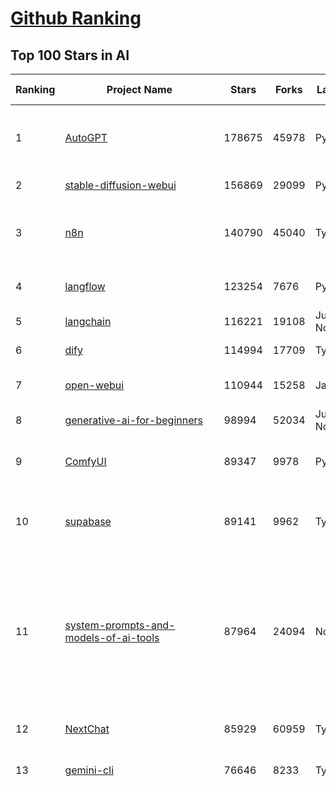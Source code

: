 [Github Ranking](../README.md)
==========

## Top 100 Stars in AI

| Ranking | Project Name | Stars | Forks | Language | Open Issues | Description | Last Commit |
| ------- | ------------ | ----- | ----- | -------- | ----------- | ----------- | ----------- |
| 1 | [AutoGPT](https://github.com/Significant-Gravitas/AutoGPT) | 178675 | 45978 | Python | 168 | AutoGPT is the vision of accessible AI for everyone, to use and to build on. Our mission is to provide the tools, so that you can focus on what matters. | 2025-09-25T23:38:37Z |
| 2 | [stable-diffusion-webui](https://github.com/AUTOMATIC1111/stable-diffusion-webui) | 156869 | 29099 | Python | 2368 | Stable Diffusion web UI | 2025-09-17T16:31:20Z |
| 3 | [n8n](https://github.com/n8n-io/n8n) | 140790 | 45040 | TypeScript | 719 | Fair-code workflow automation platform with native AI capabilities. Combine visual building with custom code, self-host or cloud, 400+ integrations. | 2025-09-25T23:06:34Z |
| 4 | [langflow](https://github.com/langflow-ai/langflow) | 123254 | 7676 | Python | 414 | Langflow is a powerful tool for building and deploying AI-powered agents and workflows. | 2025-09-26T03:27:27Z |
| 5 | [langchain](https://github.com/langchain-ai/langchain) | 116221 | 19108 | Jupyter Notebook | 142 | 🦜🔗 Build context-aware reasoning applications | 2025-09-26T02:29:36Z |
| 6 | [dify](https://github.com/langgenius/dify) | 114994 | 17709 | TypeScript | 481 | Production-ready platform for agentic workflow development. | 2025-09-26T03:18:38Z |
| 7 | [open-webui](https://github.com/open-webui/open-webui) | 110944 | 15258 | JavaScript | 218 | User-friendly AI Interface (Supports Ollama, OpenAI API, ...) | 2025-09-25T20:28:17Z |
| 8 | [generative-ai-for-beginners](https://github.com/microsoft/generative-ai-for-beginners) | 98994 | 52034 | Jupyter Notebook | 5 | 21 Lessons, Get Started Building with Generative AI  | 2025-09-22T03:10:49Z |
| 9 | [ComfyUI](https://github.com/comfyanonymous/ComfyUI) | 89347 | 9978 | Python | 2736 | The most powerful and modular diffusion model GUI, api and backend with a graph/nodes interface. | 2025-09-26T00:49:39Z |
| 10 | [supabase](https://github.com/supabase/supabase) | 89141 | 9962 | TypeScript | 221 | The Postgres development platform. Supabase gives you a dedicated Postgres database to build your web, mobile, and AI applications. | 2025-09-26T03:15:24Z |
| 11 | [system-prompts-and-models-of-ai-tools](https://github.com/x1xhlol/system-prompts-and-models-of-ai-tools) | 87964 | 24094 | None | 49 | FULL Augment Code, Claude Code, Cluely, CodeBuddy, Comet, Cursor, Devin AI, Junie, Kiro, Leap.new, Lovable, Manus Agent Tools, NotionAI, Orchids.app, Perplexity, Poke, Qoder, Replit, Same.dev, Trae, Traycer AI, VSCode Agent, Warp.dev, Windsurf, Xcode, Z.ai Code, dia & v0. (And other Open Sourced) System Prompts, Internal Tools & AI Models | 2025-09-25T14:24:43Z |
| 12 | [NextChat](https://github.com/ChatGPTNextWeb/NextChat) | 85929 | 60959 | TypeScript | 669 | ✨ Light and Fast AI Assistant. Support: Web \| iOS \| MacOS \| Android \|  Linux \| Windows | 2025-09-15T10:53:22Z |
| 13 | [gemini-cli](https://github.com/google-gemini/gemini-cli) | 76646 | 8233 | TypeScript | 1901 | An open-source AI agent that brings the power of Gemini directly into your terminal. | 2025-09-26T02:43:42Z |
| 14 | [funNLP](https://github.com/fighting41love/funNLP) | 76235 | 15000 | Python | 34 | 中英文敏感词、语言检测、中外手机/电话归属地/运营商查询、名字推断性别、手机号抽取、身份证抽取、邮箱抽取、中日文人名库、中文缩写库、拆字词典、词汇情感值、停用词、反动词表、暴恐词表、繁简体转换、英文模拟中文发音、汪峰歌词生成器、职业名称词库、同义词库、反义词库、否定词库、汽车品牌词库、汽车零件词库、连续英文切割、各种中文词向量、公司名字大全、古诗词库、IT词库、财经词库、成语词库、地名词库、历史名人词库、诗词词库、医学词库、饮食词库、法律词库、汽车词库、动物词库、中文聊天语料、中文谣言数据、百度中文问答数据集、句子相似度匹配算法集合、bert资源、文本生成&摘要相关工具、cocoNLP信息抽取工具、国内电话号码正则匹配、清华大学XLORE:中英文跨语言百科知识图谱、清华大学人工智能技术系列报告、自然语言生成、NLU太难了系列、自动对联数据及机器人、用户名黑名单列表、罪名法务名词及分类模型、微信公众号语料、cs224n深度学习自然语言处理课程、中文手写汉字识别、中文自然语言处理 语料/数据集、变量命名神器、分词语料库+代码、任务型对话英文数据集、ASR 语音数据集 + 基于深度学习的中文语音识别系统、笑声检测器、Microsoft多语言数字/单位/如日期时间识别包、中华新华字典数据库及api(包括常用歇后语、成语、词语和汉字)、文档图谱自动生成、SpaCy 中文模型、Common Voice语音识别数据集新版、神经网络关系抽取、基于bert的命名实体识别、关键词(Keyphrase)抽取包pke、基于医疗领域知识图谱的问答系统、基于依存句法与语义角色标注的事件三元组抽取、依存句法分析4万句高质量标注数据、cnocr：用来做中文OCR的Python3包、中文人物关系知识图谱项目、中文nlp竞赛项目及代码汇总、中文字符数据、speech-aligner: 从“人声语音”及其“语言文本”产生音素级别时间对齐标注的工具、AmpliGraph: 知识图谱表示学习(Python)库：知识图谱概念链接预测、Scattertext 文本可视化(python)、语言/知识表示工具：BERT & ERNIE、中文对比英文自然语言处理NLP的区别综述、Synonyms中文近义词工具包、HarvestText领域自适应文本挖掘工具（新词发现-情感分析-实体链接等）、word2word：(Python)方便易用的多语言词-词对集：62种语言/3,564个多语言对、语音识别语料生成工具：从具有音频/字幕的在线视频创建自动语音识别(ASR)语料库、构建医疗实体识别的模型（包含词典和语料标注）、单文档非监督的关键词抽取、Kashgari中使用gpt-2语言模型、开源的金融投资数据提取工具、文本自动摘要库TextTeaser: 仅支持英文、人民日报语料处理工具集、一些关于自然语言的基本模型、基于14W歌曲知识库的问答尝试--功能包括歌词接龙and已知歌词找歌曲以及歌曲歌手歌词三角关系的问答、基于Siamese bilstm模型的相似句子判定模型并提供训练数据集和测试数据集、用Transformer编解码模型实现的根据Hacker News文章标题自动生成评论、用BERT进行序列标记和文本分类的模板代码、LitBank：NLP数据集——支持自然语言处理和计算人文学科任务的100部带标记英文小说语料、百度开源的基准信息抽取系统、虚假新闻数据集、Facebook: LAMA语言模型分析，提供Transformer-XL/BERT/ELMo/GPT预训练语言模型的统一访问接口、CommonsenseQA：面向常识的英文QA挑战、中文知识图谱资料、数据及工具、各大公司内部里大牛分享的技术文档 PDF 或者 PPT、自然语言生成SQL语句（英文）、中文NLP数据增强（EDA）工具、英文NLP数据增强工具 、基于医药知识图谱的智能问答系统、京东商品知识图谱、基于mongodb存储的军事领域知识图谱问答项目、基于远监督的中文关系抽取、语音情感分析、中文ULMFiT-情感分析-文本分类-语料及模型、一个拍照做题程序、世界各国大规模人名库、一个利用有趣中文语料库 qingyun 训练出来的中文聊天机器人、中文聊天机器人seqGAN、省市区镇行政区划数据带拼音标注、教育行业新闻语料库包含自动文摘功能、开放了对话机器人-知识图谱-语义理解-自然语言处理工具及数据、中文知识图谱：基于百度百科中文页面-抽取三元组信息-构建中文知识图谱、masr: 中文语音识别-提供预训练模型-高识别率、Python音频数据增广库、中文全词覆盖BERT及两份阅读理解数据、ConvLab：开源多域端到端对话系统平台、中文自然语言处理数据集、基于最新版本rasa搭建的对话系统、基于TensorFlow和BERT的管道式实体及关系抽取、一个小型的证券知识图谱/知识库、复盘所有NLP比赛的TOP方案、OpenCLaP：多领域开源中文预训练语言模型仓库、UER：基于不同语料+编码器+目标任务的中文预训练模型仓库、中文自然语言处理向量合集、基于金融-司法领域(兼有闲聊性质)的聊天机器人、g2pC：基于上下文的汉语读音自动标记模块、Zincbase 知识图谱构建工具包、诗歌质量评价/细粒度情感诗歌语料库、快速转化「中文数字」和「阿拉伯数字」、百度知道问答语料库、基于知识图谱的问答系统、jieba_fast 加速版的jieba、正则表达式教程、中文阅读理解数据集、基于BERT等最新语言模型的抽取式摘要提取、Python利用深度学习进行文本摘要的综合指南、知识图谱深度学习相关资料整理、维基大规模平行文本语料、StanfordNLP 0.2.0：纯Python版自然语言处理包、NeuralNLP-NeuralClassifier：腾讯开源深度学习文本分类工具、端到端的封闭域对话系统、中文命名实体识别：NeuroNER vs. BertNER、新闻事件线索抽取、2019年百度的三元组抽取比赛：“科学空间队”源码、基于依存句法的开放域文本知识三元组抽取和知识库构建、中文的GPT2训练代码、ML-NLP - 机器学习(Machine Learning)NLP面试中常考到的知识点和代码实现、nlp4han:中文自然语言处理工具集(断句/分词/词性标注/组块/句法分析/语义分析/NER/N元语法/HMM/代词消解/情感分析/拼写检查、XLM：Facebook的跨语言预训练语言模型、用基于BERT的微调和特征提取方法来进行知识图谱百度百科人物词条属性抽取、中文自然语言处理相关的开放任务-数据集-当前最佳结果、CoupletAI - 基于CNN+Bi-LSTM+Attention 的自动对对联系统、抽象知识图谱、MiningZhiDaoQACorpus - 580万百度知道问答数据挖掘项目、brat rapid annotation tool: 序列标注工具、大规模中文知识图谱数据：1.4亿实体、数据增强在机器翻译及其他nlp任务中的应用及效果、allennlp阅读理解:支持多种数据和模型、PDF表格数据提取工具 、 Graphbrain：AI开源软件库和科研工具，目的是促进自动意义提取和文本理解以及知识的探索和推断、简历自动筛选系统、基于命名实体识别的简历自动摘要、中文语言理解测评基准，包括代表性的数据集&基准模型&语料库&排行榜、树洞 OCR 文字识别 、从包含表格的扫描图片中识别表格和文字、语声迁移、Python口语自然语言处理工具集(英文)、 similarity：相似度计算工具包，java编写、海量中文预训练ALBERT模型 、Transformers 2.0 、基于大规模音频数据集Audioset的音频增强 、Poplar：网页版自然语言标注工具、图片文字去除，可用于漫画翻译 、186种语言的数字叫法库、Amazon发布基于知识的人-人开放领域对话数据集 、中文文本纠错模块代码、繁简体转换 、 Python实现的多种文本可读性评价指标、类似于人名/地名/组织机构名的命名体识别数据集 、东南大学《知识图谱》研究生课程(资料)、. 英文拼写检查库 、 wwsearch是企业微信后台自研的全文检索引擎、CHAMELEON：深度学习新闻推荐系统元架构 、 8篇论文梳理BERT相关模型进展与反思、DocSearch：免费文档搜索引擎、 LIDA：轻量交互式对话标注工具 、aili - the fastest in-memory index in the East 东半球最快并发索引 、知识图谱车音工作项目、自然语言生成资源大全 、中日韩分词库mecab的Python接口库、中文文本摘要/关键词提取、汉字字符特征提取器 (featurizer)，提取汉字的特征（发音特征、字形特征）用做深度学习的特征、中文生成任务基准测评 、中文缩写数据集、中文任务基准测评 - 代表性的数据集-基准(预训练)模型-语料库-baseline-工具包-排行榜、PySS3：面向可解释AI的SS3文本分类器机器可视化工具 、中文NLP数据集列表、COPE - 格律诗编辑程序、doccano：基于网页的开源协同多语言文本标注工具 、PreNLP：自然语言预处理库、简单的简历解析器，用来从简历中提取关键信息、用于中文闲聊的GPT2模型：GPT2-chitchat、基于检索聊天机器人多轮响应选择相关资源列表(Leaderboards、Datasets、Papers)、(Colab)抽象文本摘要实现集锦(教程 、词语拼音数据、高效模糊搜索工具、NLP数据增广资源集、微软对话机器人框架 、 GitHub Typo Corpus：大规模GitHub多语言拼写错误/语法错误数据集、TextCluster：短文本聚类预处理模块 Short text cluster、面向语音识别的中文文本规范化、BLINK：最先进的实体链接库、BertPunc：基于BERT的最先进标点修复模型、Tokenizer：快速、可定制的文本词条化库、中文语言理解测评基准，包括代表性的数据集、基准(预训练)模型、语料库、排行榜、spaCy 医学文本挖掘与信息提取 、 NLP任务示例项目代码集、 python拼写检查库、chatbot-list - 行业内关于智能客服、聊天机器人的应用和架构、算法分享和介绍、语音质量评价指标(MOSNet, BSSEval, STOI, PESQ, SRMR)、 用138GB语料训练的法文RoBERTa预训练语言模型 、BERT-NER-Pytorch：三种不同模式的BERT中文NER实验、无道词典 - 有道词典的命令行版本，支持英汉互查和在线查询、2019年NLP亮点回顾、 Chinese medical dialogue data 中文医疗对话数据集 、最好的汉字数字(中文数字)-阿拉伯数字转换工具、 基于百科知识库的中文词语多词义/义项获取与特定句子词语语义消歧、awesome-nlp-sentiment-analysis - 情感分析、情绪原因识别、评价对象和评价词抽取、LineFlow：面向所有深度学习框架的NLP数据高效加载器、中文医学NLP公开资源整理 、MedQuAD：(英文)医学问答数据集、将自然语言数字串解析转换为整数和浮点数、Transfer Learning in Natural Language Processing (NLP) 、面向语音识别的中文/英文发音辞典、Tokenizers：注重性能与多功能性的最先进分词器、CLUENER 细粒度命名实体识别 Fine Grained Named Entity Recognition、 基于BERT的中文命名实体识别、中文谣言数据库、NLP数据集/基准任务大列表、nlp相关的一些论文及代码, 包括主题模型、词向量(Word Embedding)、命名实体识别(NER)、文本分类(Text Classificatin)、文本生成(Text Generation)、文本相似性(Text Similarity)计算等，涉及到各种与nlp相关的算法，基于keras和tensorflow 、Python文本挖掘/NLP实战示例、 Blackstone：面向非结构化法律文本的spaCy pipeline和NLP模型通过同义词替换实现文本“变脸” 、中文 预训练 ELECTREA 模型: 基于对抗学习 pretrain Chinese Model 、albert-chinese-ner - 用预训练语言模型ALBERT做中文NER 、基于GPT2的特定主题文本生成/文本增广、开源预训练语言模型合集、多语言句向量包、编码、标记和实现：一种可控高效的文本生成方法、 英文脏话大列表 、attnvis：GPT2、BERT等transformer语言模型注意力交互可视化、CoVoST：Facebook发布的多语种语音-文本翻译语料库，包括11种语言(法语、德语、荷兰语、俄语、西班牙语、意大利语、土耳其语、波斯语、瑞典语、蒙古语和中文)的语音、文字转录及英文译文、Jiagu自然语言处理工具 - 以BiLSTM等模型为基础，提供知识图谱关系抽取 中文分词 词性标注 命名实体识别 情感分析 新词发现 关键词 文本摘要 文本聚类等功能、用unet实现对文档表格的自动检测，表格重建、NLP事件提取文献资源列表 、 金融领域自然语言处理研究资源大列表、CLUEDatasetSearch - 中英文NLP数据集：搜索所有中文NLP数据集，附常用英文NLP数据集 、medical_NER - 中文医学知识图谱命名实体识别 、(哈佛)讲因果推理的免费书、知识图谱相关学习资料/数据集/工具资源大列表、Forte：灵活强大的自然语言处理pipeline工具集 、Python字符串相似性算法库、PyLaia：面向手写文档分析的深度学习工具包、TextFooler：针对文本分类/推理的对抗文本生成模块、Haystack：灵活、强大的可扩展问答(QA)框架、中文关键短语抽取工具 | 2024-05-10T07:38:24Z |
| 15 | [netdata](https://github.com/netdata/netdata) | 76033 | 6163 | C | 168 | The fastest path to AI-powered full stack observability, even for lean teams. | 2025-09-26T00:36:04Z |
| 16 | [Deep-Live-Cam](https://github.com/hacksider/Deep-Live-Cam) | 73349 | 10642 | Python | 71 | real time face swap and one-click video deepfake with only a single image | 2025-08-29T06:44:46Z |
| 17 | [LLMs-from-scratch](https://github.com/rasbt/LLMs-from-scratch) | 72771 | 10565 | Jupyter Notebook | 4 | Implement a ChatGPT-like LLM in PyTorch from scratch, step by step | 2025-09-23T01:31:55Z |
| 18 | [awesome-mcp-servers](https://github.com/punkpeye/awesome-mcp-servers) | 71199 | 5870 | None | 38 | A collection of MCP servers. | 2025-09-25T11:42:12Z |
| 19 | [browser-use](https://github.com/browser-use/browser-use) | 70493 | 8258 | Python | 112 | 🌐 Make websites accessible for AI agents. Automate tasks online with ease. | 2025-09-24T18:27:13Z |
| 20 | [awesome-llm-apps](https://github.com/Shubhamsaboo/awesome-llm-apps) | 70137 | 8942 | Python | 4 | Collection of awesome LLM apps with AI Agents and RAG using OpenAI, Anthropic, Gemini and opensource models. | 2025-09-15T05:12:31Z |
| 21 | [lobe-chat](https://github.com/lobehub/lobe-chat) | 65889 | 13657 | TypeScript | 929 | 🤯 Lobe Chat - an open-source, modern design AI chat framework. Supports multiple AI providers (OpenAI / Claude 4 / Gemini / DeepSeek / Ollama / Qwen), Knowledge Base (file upload / RAG ), one click install MCP Marketplace and Artifacts / Thinking. One-click FREE deployment of your private AI Agent application. | 2025-09-26T02:17:16Z |
| 22 | [AppFlowy](https://github.com/AppFlowy-IO/AppFlowy) | 65671 | 4573 | Dart | 962 | Bring projects, wikis, and teams together with AI. AppFlowy is the AI collaborative workspace where you achieve more without losing control of your data. The leading open source Notion alternative. | 2025-09-12T08:21:33Z |
| 23 | [ragflow](https://github.com/infiniflow/ragflow) | 65152 | 6811 | TypeScript | 2853 | RAGFlow is a leading open-source Retrieval-Augmented Generation (RAG) engine that fuses cutting-edge RAG with Agent capabilities to create a superior context layer for LLMs | 2025-09-26T02:51:05Z |
| 24 | [firecrawl](https://github.com/firecrawl/firecrawl) | 59659 | 4891 | TypeScript | 151 | The Web Data API for AI - Turn entire websites into LLM-ready markdown or structured data 🔥 | 2025-09-25T22:27:12Z |
| 25 | [LLaMA-Factory](https://github.com/hiyouga/LLaMA-Factory) | 59346 | 7266 | Python | 667 | Unified Efficient Fine-Tuning of 100+ LLMs & VLMs (ACL 2024) | 2025-09-24T07:23:22Z |
| 26 | [MetaGPT](https://github.com/FoundationAgents/MetaGPT) | 58710 | 7102 | Python | 11 | 🌟 The Multi-Agent Framework: First AI Software Company, Towards Natural Language Programming | 2025-06-30T11:45:55Z |
| 27 | [PaddleOCR](https://github.com/PaddlePaddle/PaddleOCR) | 55969 | 8748 | Python | 130 | Turn any PDF or image document into structured data for your AI. A powerful, lightweight OCR toolkit that bridges the gap between images/PDFs and LLMs. Supports 80+ languages. | 2025-09-25T01:15:25Z |
| 28 | [gpt-engineer](https://github.com/AntonOsika/gpt-engineer) | 54902 | 7301 | Python | 31 | CLI platform to experiment with codegen. Precursor to: https://lovable.dev | 2025-05-14T10:15:10Z |
| 29 | [ChatGPT](https://github.com/lencx/ChatGPT) | 54132 | 6163 | Rust | 849 | 🔮 ChatGPT Desktop Application (Mac, Windows and Linux) | 2024-08-29T17:58:11Z |
| 30 | [crawl4ai](https://github.com/unclecode/crawl4ai) | 53850 | 5366 | Python | 181 | 🚀🤖 Crawl4AI: Open-source LLM Friendly Web Crawler & Scraper. Don't be shy, join here: https://discord.gg/jP8KfhDhyN | 2025-09-25T06:13:19Z |
| 31 | [meilisearch](https://github.com/meilisearch/meilisearch) | 53367 | 2186 | Rust | 210 | A lightning-fast search engine API bringing AI-powered hybrid search to your sites and applications. | 2025-09-25T18:01:14Z |
| 32 | [OpenBB](https://github.com/OpenBB-finance/OpenBB) | 52515 | 5001 | Python | 36 | Financial data platform for analysts, quants and AI agents. | 2025-09-25T21:38:54Z |
| 33 | [autogen](https://github.com/microsoft/autogen) | 50174 | 7673 | Python | 404 | A programming framework for agentic AI | 2025-09-26T00:38:41Z |
| 34 | [anything-llm](https://github.com/Mintplex-Labs/anything-llm) | 49428 | 5138 | JavaScript | 262 | The all-in-one Desktop & Docker AI application with built-in RAG, AI agents, No-code agent builder, MCP compatibility,  and more. | 2025-09-26T01:34:28Z |
| 35 | [unsloth](https://github.com/unslothai/unsloth) | 46174 | 3769 | Python | 756 | Fine-tuning & Reinforcement Learning for LLMs. 🦥 Train OpenAI gpt-oss, DeepSeek-R1, Qwen3, Gemma 3, TTS 2x faster with 70% less VRAM. | 2025-09-25T10:32:08Z |
| 36 | [dbeaver](https://github.com/dbeaver/dbeaver) | 45541 | 3855 | Java | 3054 | Free universal database tool and SQL client | 2025-09-25T17:06:23Z |
| 37 | [text-generation-webui](https://github.com/oobabooga/text-generation-webui) | 45057 | 5793 | Python | 2588 | The definitive Web UI for local AI, with powerful features and easy setup. | 2025-09-22T20:59:23Z |
| 38 | [JeecgBoot](https://github.com/jeecgboot/JeecgBoot) | 43964 | 15576 | Java | 62 | 🔥AI低代码平台，助力企业快速实现低代码开发和构建AI应用！前后端分离架构 SpringBoot3，SpringCloud、Mybatis，Ant Design&Vue3、TS+vite！强大代码生成器实现前后端一键生成，无需手写代码! 引领AI低代码开发模式：AI生成→在线编码→代码生成→手工合并，解决Java项目80%重复工作，提升效率，节省成本，兼顾灵活性~ | 2025-09-25T07:49:35Z |
| 39 | [Flowise](https://github.com/FlowiseAI/Flowise) | 43939 | 22482 | TypeScript | 609 | Build AI Agents, Visually | 2025-09-24T16:36:36Z |
| 40 | [ClickHouse](https://github.com/ClickHouse/ClickHouse) | 43058 | 7673 | C++ | 4597 | ClickHouse® is a real-time analytics database management system | 2025-09-26T02:39:33Z |
| 41 | [airflow](https://github.com/apache/airflow) | 42565 | 15654 | Python | 1334 | Apache Airflow - A platform to programmatically author, schedule, and monitor workflows | 2025-09-26T02:24:47Z |
| 42 | [AI-For-Beginners](https://github.com/microsoft/AI-For-Beginners) | 42390 | 8213 | Jupyter Notebook | 21 | 12 Weeks, 24 Lessons, AI for All! | 2025-09-23T15:57:06Z |
| 43 | [GitHubDaily](https://github.com/GitHubDaily/GitHubDaily) | 42185 | 4281 | None | 422 | 坚持分享 GitHub 上高质量、有趣实用的开源技术教程、开发者工具、编程网站、技术资讯。A list cool, interesting projects of GitHub. | 2025-03-20T08:54:47Z |
| 44 | [kong](https://github.com/Kong/kong) | 41842 | 4993 | None | 61 | 🦍 The Cloud-Native Gateway for APIs & AI | 2025-09-18T17:24:15Z |
| 45 | [ailearning](https://github.com/apachecn/ailearning) | 41492 | 11588 | Python | 3 | AiLearning：数据分析+机器学习实战+线性代数+PyTorch+NLTK+TF2 | 2024-11-12T16:21:55Z |
| 46 | [ai-hedge-fund](https://github.com/virattt/ai-hedge-fund) | 41413 | 7279 | Python | 22 | An AI Hedge Fund Team | 2025-09-21T19:50:47Z |
| 47 | [ColossalAI](https://github.com/hpcaitech/ColossalAI) | 41176 | 4532 | Python | 430 | Making large AI models cheaper, faster and more accessible | 2025-09-23T02:49:44Z |
| 48 | [llm-app](https://github.com/pathwaycom/llm-app) | 40710 | 1091 | Jupyter Notebook | 4 | Ready-to-run cloud templates for RAG, AI pipelines, and enterprise search with live data. 🐳Docker-friendly.⚡Always in sync with Sharepoint, Google Drive, S3, Kafka, PostgreSQL, real-time data APIs, and more. | 2025-09-15T12:49:25Z |
| 49 | [mem0](https://github.com/mem0ai/mem0) | 40496 | 4272 | Python | 292 | Universal memory layer for AI Agents; Announcing OpenMemory MCP - local and secure memory management. | 2025-09-25T20:52:17Z |
| 50 | [MoneyPrinterTurbo](https://github.com/harry0703/MoneyPrinterTurbo) | 40106 | 5837 | Python | 184 | 利用AI大模型，一键生成高清短视频 Generate short videos with one click using AI LLM. | 2025-06-11T06:34:54Z |
| 51 | [upscayl](https://github.com/upscayl/upscayl) | 39924 | 1864 | TypeScript | 55 | 🆙 Upscayl - #1 Free and Open Source AI Image Upscaler for Linux, MacOS and Windows. | 2025-09-24T19:44:23Z |
| 52 | [docling](https://github.com/docling-project/docling) | 39743 | 2758 | Python | 587 | Get your documents ready for gen AI | 2025-09-25T17:45:37Z |
| 53 | [ai-agents-for-beginners](https://github.com/microsoft/ai-agents-for-beginners) | 39657 | 12956 | Jupyter Notebook | 10 | 12 Lessons to Get Started Building AI Agents | 2025-09-23T10:23:10Z |
| 54 | [chatgpt-on-wechat](https://github.com/zhayujie/chatgpt-on-wechat) | 39199 | 9437 | Python | 306 | 基于大模型搭建的聊天机器人，同时支持 微信公众号、企业微信应用、飞书、钉钉 等接入，可选择ChatGPT/Claude/DeepSeek/文心一言/讯飞星火/通义千问/ Gemini/GLM-4/Kimi/LinkAI，能处理文本、语音和图片，访问操作系统和互联网，支持基于自有知识库进行定制企业智能客服。 | 2025-08-08T02:47:49Z |
| 55 | [ray](https://github.com/ray-project/ray) | 39103 | 6828 | Python | 2775 | Ray is an AI compute engine. Ray consists of a core distributed runtime and a set of AI Libraries for accelerating ML workloads. | 2025-09-26T02:37:39Z |
| 56 | [crewAI](https://github.com/crewAIInc/crewAI) | 38490 | 5099 | Python | 44 | Framework for orchestrating role-playing, autonomous AI agents. By fostering collaborative intelligence, CrewAI empowers agents to work together seamlessly, tackling complex tasks. | 2025-09-26T01:04:54Z |
| 57 | [quivr](https://github.com/QuivrHQ/quivr) | 38473 | 3676 | Python | 2 | Opiniated RAG for integrating GenAI in your apps 🧠   Focus on your product rather than the RAG. Easy integration in existing products with customisation!  Any LLM: GPT4, Groq, Llama. Any Vectorstore: PGVector, Faiss. Any Files. Anyway you want.  | 2025-07-09T12:55:23Z |
| 58 | [photoprism](https://github.com/photoprism/photoprism) | 38431 | 2154 | Go | 433 | AI-Powered Photos App for the Decentralized Web 🌈💎✨ | 2025-09-26T03:32:42Z |
| 59 | [aider](https://github.com/Aider-AI/aider) | 37637 | 3509 | Python | 1033 | aider is AI pair programming in your terminal | 2025-09-05T14:09:23Z |
| 60 | [Open-Assistant](https://github.com/LAION-AI/Open-Assistant) | 37477 | 3300 | Python | 227 | OpenAssistant is a chat-based assistant that understands tasks, can interact with third-party systems, and retrieve information dynamically to do so. | 2024-08-17T01:55:35Z |
| 61 | [chatbox](https://github.com/chatboxai/chatbox) | 36767 | 3595 | TypeScript | 864 | User-friendly Desktop Client App for AI Models/LLMs (GPT, Claude, Gemini, Ollama...) | 2025-09-13T13:01:11Z |
| 62 | [MockingBird](https://github.com/babysor/MockingBird) | 36664 | 5264 | Python | 478 | 🚀AI拟声: 5秒内克隆您的声音并生成任意语音内容 Clone a voice in 5 seconds to generate arbitrary speech in real-time | 2024-11-15T05:00:29Z |
| 63 | [ToolJet](https://github.com/ToolJet/ToolJet) | 36619 | 4762 | JavaScript | 641 | ToolJet is the open-source foundation of ToolJet AI - the AI-native platform for building internal tools, dashboard, business applications, workflows and AI agents 🚀 | 2025-09-25T21:33:14Z |
| 64 | [google-research](https://github.com/google-research/google-research) | 36429 | 8191 | Jupyter Notebook | 1071 | Google Research | 2025-09-24T22:27:07Z |
| 65 | [mindsdb](https://github.com/mindsdb/mindsdb) | 36157 | 5799 | Python | 46 | AI Analytics Engine that can answer questions over large scale data. - The only MCP Server you'll ever need | 2025-09-26T00:29:52Z |
| 66 | [cursor-free-vip](https://github.com/yeongpin/cursor-free-vip) | 35784 | 4392 | Python | 587 | [Support 0.49.x]（Reset Cursor AI MachineID & Bypass Higher Token Limit） Cursor Ai ，自动重置机器ID ， 免费升级使用Pro功能: You've reached your trial request limit. / Too many free trial accounts used on this machine. Please upgrade to pro. We have this limit in place to prevent abuse. Please let us know if you believe this is a mistake. | 2025-09-16T03:47:39Z |
| 67 | [LocalAI](https://github.com/mudler/LocalAI) | 35483 | 2785 | Go | 318 | :robot: The free, Open Source alternative to OpenAI, Claude and others. Self-hosted and local-first. Drop-in replacement for OpenAI,  running on consumer-grade hardware. No GPU required. Runs gguf, transformers, diffusers and many more. Features: Generate Text, Audio, Video, Images, Voice Cloning, Distributed, P2P and decentralized inference | 2025-09-25T23:32:07Z |
| 68 | [AgentGPT](https://github.com/reworkd/AgentGPT) | 34978 | 9473 | TypeScript | 130 | 🤖 Assemble, configure, and deploy autonomous AI Agents in your browser. | 2025-04-29T01:19:32Z |
| 69 | [Folo](https://github.com/RSSNext/Folo) | 34389 | 1655 | TypeScript | 264 | 🧡 Follow everything in one place | 2025-09-26T02:50:59Z |
| 70 | [gold-miner](https://github.com/xitu/gold-miner) | 34263 | 5042 | None | 11 | 🥇掘金翻译计划，可能是世界最大最好的英译中技术社区，最懂读者和译者的翻译平台： | 2024-04-17T09:44:37Z |
| 71 | [awesome-cursorrules](https://github.com/PatrickJS/awesome-cursorrules) | 34135 | 2890 | MDX | 35 | 📄  Configuration files that enhance Cursor AI editor experience with custom rules and behaviors | 2025-09-24T22:10:23Z |
| 72 | [agno](https://github.com/agno-agi/agno) | 33878 | 4320 | Python | 89 | High-performance runtime for multi-agent systems. Build, run and manage secure multi-agent systems in your cloud. | 2025-09-25T23:22:23Z |
| 73 | [Fabric](https://github.com/danielmiessler/Fabric) | 33575 | 3434 | JavaScript | 36 | Fabric is an open-source framework for augmenting humans using AI. It provides a modular system for solving specific problems using a crowdsourced set of AI prompts that can be used anywhere. | 2025-09-24T14:57:31Z |
| 74 | [gpt-pilot](https://github.com/Pythagora-io/gpt-pilot) | 33372 | 3420 | Python | 237 | The first real AI developer | 2025-09-11T13:41:50Z |
| 75 | [ruoyi-vue-pro](https://github.com/YunaiV/ruoyi-vue-pro) | 33369 | 7191 | Java | 4 | 🔥 官方推荐 🔥 RuoYi-Vue 全新 Pro 版本，优化重构所有功能。基于 Spring Boot + MyBatis Plus + Vue & Element 实现的后台管理系统 + 微信小程序，支持 RBAC 动态权限、数据权限、SaaS 多租户、Flowable 工作流、三方登录、支付、短信、商城、CRM、ERP、AI 大模型等功能。你的 ⭐️ Star ⭐️，是作者生发的动力！ | 2025-08-31T11:51:42Z |
| 76 | [spaCy](https://github.com/explosion/spaCy) | 32538 | 4579 | Python | 171 | 💫 Industrial-strength Natural Language Processing (NLP) in Python | 2025-05-28T15:28:05Z |
| 77 | [chatbot-ui](https://github.com/mckaywrigley/chatbot-ui) | 32364 | 9326 | TypeScript | 178 | AI chat for any model. | 2024-08-03T00:38:07Z |
| 78 | [tabby](https://github.com/TabbyML/tabby) | 32140 | 1589 | Rust | 214 | Self-hosted AI coding assistant | 2025-09-25T20:03:55Z |
| 79 | [nacos](https://github.com/alibaba/nacos) | 32085 | 13146 | Java | 247 | an easy-to-use dynamic service discovery, configuration and service management platform for building AI cloud native applications. | 2025-09-23T07:46:45Z |
| 80 | [fairseq](https://github.com/facebookresearch/fairseq) | 31836 | 6601 | Python | 1193 | Facebook AI Research Sequence-to-Sequence Toolkit written in Python. | 2025-09-09T17:55:23Z |
| 81 | [context7](https://github.com/upstash/context7) | 31547 | 1568 | JavaScript | 69 | Context7 MCP Server -- Up-to-date code documentation for LLMs and AI code editors | 2025-09-25T22:19:17Z |
| 82 | [netron](https://github.com/lutzroeder/netron) | 31455 | 3002 | JavaScript | 19 | Visualizer for neural network, deep learning and machine learning models | 2025-09-25T14:30:13Z |
| 83 | [exo](https://github.com/exo-explore/exo) | 31386 | 2084 | Python | 366 | Run your own AI cluster at home with everyday devices 📱💻 🖥️⌚ | 2025-03-21T22:23:32Z |
| 84 | [cursor](https://github.com/cursor/cursor) | 31359 | 2055 | None | 2112 | The AI Code Editor | 2024-10-13T19:23:26Z |
| 85 | [khoj](https://github.com/khoj-ai/khoj) | 31202 | 1816 | Python | 75 | Your AI second brain. Self-hostable. Get answers from the web or your docs. Build custom agents, schedule automations, do deep research. Turn any online or local LLM into your personal, autonomous AI (gpt, claude, gemini, llama, qwen, mistral). Get started - free. | 2025-09-16T09:17:58Z |
| 86 | [qlib](https://github.com/microsoft/qlib) | 31150 | 4800 | Python | 252 | Qlib is an AI-oriented Quant investment platform that aims to use AI tech to empower Quant Research, from exploring ideas to implementing productions. Qlib supports diverse ML modeling paradigms, including supervised learning, market dynamics modeling, and RL, and is now equipped with https://github.com/microsoft/RD-Agent to automate R&D process. | 2025-09-19T08:49:15Z |
| 87 | [LibreChat](https://github.com/danny-avila/LibreChat) | 30366 | 5784 | TypeScript | 182 | Enhanced ChatGPT Clone: Features Agents, MCP, DeepSeek, Anthropic, AWS, OpenAI, Responses API, Azure, Groq, o1, GPT-5, Mistral, OpenRouter, Vertex AI, Gemini, Artifacts, AI model switching, message search, Code Interpreter, langchain, DALL-E-3, OpenAPI Actions, Functions, Secure Multi-User Auth, Presets, open-source for self-hosting. Active. | 2025-09-25T21:37:50Z |
| 88 | [AI-Expert-Roadmap](https://github.com/AMAI-GmbH/AI-Expert-Roadmap) | 30309 | 2540 | JavaScript | 12 | Roadmap to becoming an Artificial Intelligence Expert in 2022 | 2025-09-12T14:59:30Z |
| 89 | [roop](https://github.com/s0md3v/roop) | 30221 | 6864 | Python | 0 | one-click face swap | 2024-08-19T12:57:17Z |
| 90 | [pytorch-lightning](https://github.com/Lightning-AI/pytorch-lightning) | 30170 | 3575 | Python | 822 | Pretrain, finetune ANY AI model of ANY size on multiple GPUs, TPUs with zero code changes. | 2025-09-25T12:02:28Z |
| 91 | [Mr.-Ranedeer-AI-Tutor](https://github.com/JushBJJ/Mr.-Ranedeer-AI-Tutor) | 29653 | 3386 | None | 13 | A GPT-4 AI Tutor Prompt for customizable personalized learning experiences. | 2025-06-14T06:58:48Z |
| 92 | [continue](https://github.com/continuedev/continue) | 29068 | 3535 | TypeScript | 671 | ⏩ Ship faster with Continuous AI. Build and run custom agents across your IDE, terminal, and CI | 2025-09-26T01:35:54Z |
| 93 | [Jobs_Applier_AI_Agent_AIHawk](https://github.com/feder-cr/Jobs_Applier_AI_Agent_AIHawk) | 28855 | 4380 | Python | 11 | AIHawk aims to easy job hunt process by automating the job application process. Utilizing artificial intelligence, it enables users to apply for multiple jobs in a tailored way. | 2025-05-28T13:24:12Z |
| 94 | [PDFMathTranslate](https://github.com/Byaidu/PDFMathTranslate) | 27648 | 2433 | Python | 109 | PDF scientific paper translation with preserved formats - 基于 AI 完整保留排版的 PDF 文档全文双语翻译，支持 Google/DeepL/Ollama/OpenAI 等服务，提供 CLI/GUI/MCP/Docker/Zotero | 2025-09-20T05:59:48Z |
| 95 | [so-vits-svc](https://github.com/svc-develop-team/so-vits-svc) | 27631 | 5052 | Python | 21 | SoftVC VITS Singing Voice Conversion | 2023-11-11T13:11:31Z |
| 96 | [500-AI-Machine-learning-Deep-learning-Computer-vision-NLP-Projects-with-code](https://github.com/ashishpatel26/500-AI-Machine-learning-Deep-learning-Computer-vision-NLP-Projects-with-code) | 27583 | 6248 | None | 45 | 500 AI Machine learning Deep learning Computer vision NLP Projects with code | 2025-08-01T11:54:09Z |
| 97 | [Genesis](https://github.com/Genesis-Embodied-AI/Genesis) | 27293 | 2499 | Python | 123 | A generative world for general-purpose robotics & embodied AI learning. | 2025-09-25T20:16:10Z |
| 98 | [nx](https://github.com/nrwl/nx) | 27105 | 2603 | TypeScript | 627 | Get to green PRs in half the time. Nx optimizes your builds, scales your CI, and fixes failed PRs. Built for developers and AI agents. | 2025-09-26T01:38:32Z |
| 99 | [spec-kit](https://github.com/github/spec-kit) | 26926 | 2249 | Python | 229 | 💫 Toolkit to help you get started with Spec-Driven Development | 2025-09-25T21:05:18Z |
| 100 | [generative-models](https://github.com/Stability-AI/generative-models) | 26425 | 2956 | Python | 274 | Generative Models by Stability AI | 2025-09-22T14:09:09Z |


